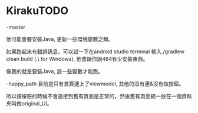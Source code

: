 # KirakuTODO
-master

他可能會要安裝Java, 更新一些環境變數之類。

如果跑起來有錯誤訊息，可以試一下在android studio terminal 輸入./gradlew clean build (.\ for Windows), 他會跟你說484有少安裝東西。

像我的就是要裝Java, 設一些變數才能跑。


-happy_path
目前是只有首頁連上了viewmodel, 其他的沒有連&沒有做按鈕。

所以按按鈕的時候不會連接到舊有頁面是正常的，然後舊有頁面統一放在一個資料夾叫做original_UI。

